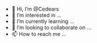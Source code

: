 - 👋 Hi, I’m @Cedears
- 👀 I’m interested in ...
- 🌱 I’m currently learning ...
- 💞️ I’m looking to collaborate on ...
- 📫 How to reach me ...

<!---
Cedears/Cedears is a ✨ special ✨ repository because its `README.md` (this file) appears on your GitHub profile.
You can click the Preview link to take a look at your changes.
--->
